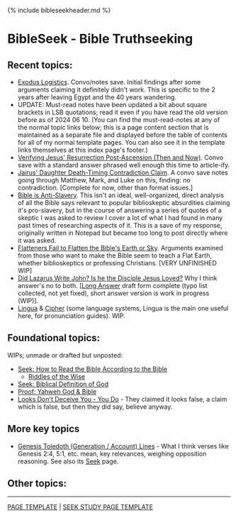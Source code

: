 {% include bibleseekheader.md %}
# BibleSeek - Bible Truthseeking

## Recent topics:

- [Exodus Logistics](ExodLogistics). Convo/notes save. Initial findings after some arguments claiming it definitely didn't work. This is specific to the 2 years after leaving Egypt and the 40 years wandering.
- UPDATE: Must-read notes have been updated a bit about square brackets in LSB quotations; read it even if you have read the old version before as of 2024 06 10. (You can find the must-read-notes at any of the normal topic links below; this is a page content section that is maintained as a separate file and displayed before the table of contents for all of my normal template pages. You can also see it in the template links themselves at this index page's footer.)
- [Verifying Jesus' Resurrection Post-Ascension (Then and Now)](VerifyChristResPostAscension). Convo save with a standard answer phrased well enough this time to article-ify.
- [Jairus' Daughter Death-Timing Contradiction Claim](JairusDaughtContra). A convo save notes going through Matthew, Mark, and Luke on this, finding: no contradiction. [Complete for now, other than format issues.]
- [Bible is Anti-Slavery](BibleIsAntiSlavery). This isn't an ideal, well-organized, direct analysis of all the Bible says relevant to popular biblioskeptic absurdities claiming it's pro-slavery, but in the course of answering a series of quotes of a skeptic I was asked to review I cover a lot of what I had found in many past times of researching aspects of it. This is a save of my response, originally written in Notepad but became too long to post directly where it was asked.
- [Flatteners Fail to Flatten the Bible's Earth or Sky](FlattenerFail). Arguments examined from those who want to make the Bible seem to teach a Flat Earth, whether biblioskeptics or professing Christians. [VERY UNFINISHED WIP]
- [Did Lazarus Write John? Is he the Disciple Jesus Loved?](DidLazarusWriteJohn_ShortAnswer) Why I think answer's no to both. [[Long Answer](DidLazarusWriteJohn) draft form complete (typo list collected, not yet fixed), short answer version is work in progress (WIP)].
- [Lingua](Lingua) & [Cipher](Cipher) (some language systems, Lingua is the main one useful here, for pronunciation guides). WIP.
## Foundational topics:

WIPs; unmade or drafted but unposted:
- [Seek: How to Read the Bible According to the Bible](HowToRead)
  - [Riddles of the Wise](RiddlesWise)
- [Seek: Biblical Definition of God](BibleDefinesGod)
- [Proof: Yahweh God & Bible](ProofOfYahweh)
- [Looks Don't Deceive You - You Do](LooksDontDeceive) - They claimed it looks false, a claim which is false, but then they did say, believe anyway.

## More key topics
- [Genesis Toledoth (Generation / Account) Lines](ToledothTheory) - What I think verses like Genesis 2:4, 5:1, etc. mean, key relevances, weighing opposition reasoning. See also its [Seek]() page.


## Other topics:


<!--

Code snippets:

Inline:
Bible:
<span class="bbq">//</span>
Other:
<span class="ebq">\|\|</span>

One-para:
Bible:
> <span class="bbq">//</span>
Other:
> \|\|

Multi-para:
Bible:
Type as:
[/test/]
Find and Replace as:
<blockquote><span class="bbq">//</span></blockquote>
Other:
Type as:
[[test]]
Find and Replace as:
<blockquote>||</blockquote>

(And use <br><br> after paras. Remember to check output generated for these; they glitchalot.)

New tab link:
BLB:
[Book ch:v](https://www.blueletterbible.org/lsb/mat/3/1){:target="_blank"}
Other:
[Text](URL){:target="_blank"}

Table of Contents link:
[Section Title](#section-title)

-->
---
[PAGE TEMPLATE](!PageTemplate) | [SEEK STUDY PAGE TEMPLATE](SeekStudy_PageTemplate)
